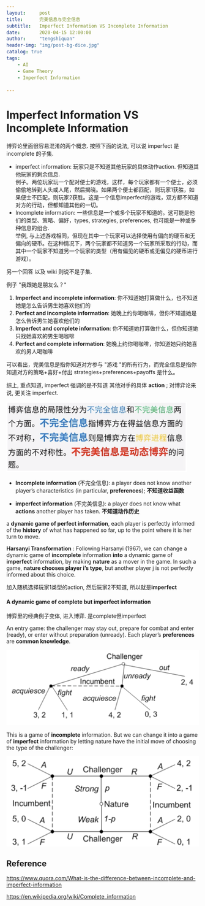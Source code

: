 ```yaml
---
layout:     post
title:      完美信息与完全信息
subtitle:   Imperfect Information VS Incomplete Information
date:       2020-04-15 12:00:00
author:     "tengshiquan"
header-img: "img/post-bg-dice.jpg"
catalog: true
tags:
    - AI
    - Game Theory 
    - Imperfect Information

---
```




# Imperfect Information VS Incomplete Information

博弈论里面很容易混淆的两个概念.    按照下面的说法, 可以说 imperfect 是 incomplete 的子集. 

- imperfect information: 玩家只是不知道其他玩家的具体动作action. 但知道其他玩家的剩余信息.   
  例子。两位玩家玩一个配对便士的游戏，这样，每个玩家都有一个便士，必须偷偷地转到人头或人尾，然后揭晓。如果两个便士都匹配，则玩家1获胜，如果便士不匹配，则玩家2获胜。这是一个信息imperfect的游戏，双方都不知道对方的行动，但都知道其他的一切。
- Incomplete information:  一些信息是一个或多个玩家不知道的。这可能是他们的类型、策略、偏好，types, strategies, preferences,  也可能是一种或多种信息的组合.   
  举例,  与上述游戏相同，但现在其中一个玩家可以选择使用有偏向的硬币和无偏向的硬币。在这种情况下，两个玩家都不知道另一个玩家所采取的行动，而其中一个玩家不知道另一个玩家的类型（用有偏见的硬币或无偏见的硬币进行游戏）。



另一个回答 以及 wiki 则说不是子集.  

例子   "我跟她是朋友么？"

1. **Imperfect and incomplete information**: 你不知道她打算做什么，也不知道她是怎么告诉男生她喜欢他们的
2. **Perfect and incomplete information**: 她晚上约你喝咖啡，但你不知道她是怎么告诉男生她喜欢他们的
3. **Imperfect and complete information**: 你不知道她打算做什么，但你知道她只找她喜欢的男生喝咖啡
4. **Perfect and complete information**: 她晚上约你喝咖啡，你知道她只约她喜欢的男人喝咖啡

可以看出，完美信息是指你知道对方参与 "游戏 "的所有行为，而完全信息是指你知道对方的策略+喜好+付出 strategies+preferences+payoffs 是什么。



综上, 重点知道,  imperfect 强调的是不知道 其他对手的具体 **action**  ; 对博弈论来说, 更关注 imperfect. 



<img src="/img/2020-04-15-imperfect.assets/image-20200511173928005.png" alt="image-20200511173928005" style="zoom:50%;" />



- **Incomplete information** (不完全信息): a player does not know another player’s characteristics (in particular, **preferences**);   **不知道收益函数**

- **imperfect information** (不完美信息): a player does not know what **actions** another player has taken.   **不知道动作历史**

a **dynamic game of perfect information**, each player is perfectly informed of the **history** of what has happened so far, up to the point where it is her turn to move.

**Harsanyi Transformation** : Following Harsanyi (1967), we can change a dynamic game of **incomplete** information **into** a dynamic game of **imperfect** information, by making **nature** as a mover in the game. In such a game, **nature chooses player i’s type**, but another player j is not perfectly informed about this choice.

加入随机选择玩家1类型的action, 然后玩家2不知道, 所以就是**imperfect**



#### A dynamic game of complete but imperfect information

博弈里的经典例子变体, 进入博弈.  是complete但imperfect

An entry game: the challenger may stay out, prepare for combat and enter (ready), or enter without preparation (unready).  Each player’s **preferences** are **common knowledge**.

<img src="/img/2020-04-15-imperfect.assets/image-20200511001711729.png" alt="image-20200511001711729" style="zoom:50%;" />

This is a game of **incomplete** information. But we can change it into a game of **imperfect** information by letting nature have the initial move of choosing the type of the challenger:

<img src="/img/2020-04-15-imperfect.assets/image-20200511013045812.png" alt="image-20200511013045812" style="zoom:50%;" />







## Reference

https://www.quora.com/What-is-the-difference-between-incomplete-and-imperfect-information

https://en.wikipedia.org/wiki/Complete_information



















